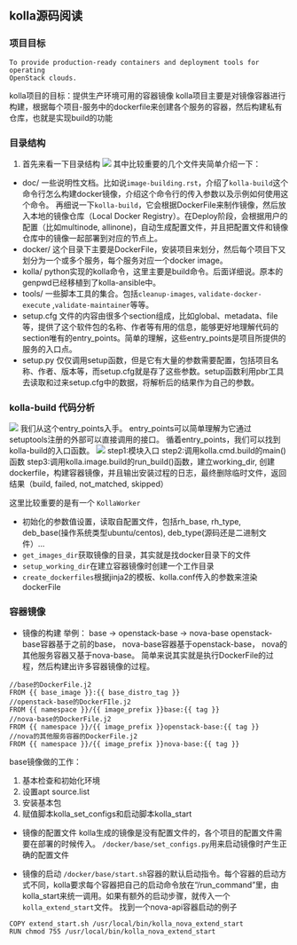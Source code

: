 ## kolla源码阅读
### 项目目标
    To provide production-ready containers and deployment tools for operating
    OpenStack clouds.

kolla项目的目标：提供生产环境可用的容器镜像
kolla项目主要是对镜像容器进行构建，根据每个项目-服务中的dockerfile来创建各个服务的容器，然后构建私有仓库，也就是实现build的功能
### 目录结构
1. 首先来看一下目录结构
![](assets/markdown-img-paste-20180423104524646.png)
其中比较重要的几个文件夹简单介绍一下：
- doc/
一些说明性文档。比如说`image-building.rst`，介绍了`kolla-build`这个命令行怎么构建docker镜像，介绍这个命令行的传入参数以及示例如何使用这个命令。
再细说一下`kolla-build`，它会根据DockerFile来制作镜像，然后放入本地的镜像仓库（Local Docker Registry）。在Deploy阶段，会根据用户的配置（比如multinode, allinone)，自动生成配置文件，并且把配置文件和镜像仓库中的镜像一起部署到对应的节点上。
- docker/
这个目录下主要是DockerFile，安装项目来划分，然后每个项目下又划分为一个或多个服务，每个服务对应一个docker image。
- kolla/
python实现的kolla命令，这里主要是build命令。后面详细说。原本的genpwd已经移植到了kolla-ansible中。
- tools/
一些脚本工具的集合。包括`cleanup-images`, `validate-docker-execute` ,`validate-maintainer`等等。
- setup.cfg
文件的内容由很多个section组成，比如global、metadata、file等，提供了这个软件包的名称、作者等有用的信息，能够更好地理解代码的section唯有的entry_points。简单的理解，这些entry_points是项目所提供的服务的入口点。
- setup.py
仅仅调用setup函数，但是它有大量的参数需要配置，包括项目名称、作者、版本等，而setup.cfg就是存了这些参数。setup函数利用pbr工具去读取和过来setup.cfg中的数据，将解析后的结果作为自己的参数。

### kolla-build 代码分析
![](assets/markdown-img-paste-2018042311142610.png)
我们从这个entry_points入手。
entry_points可以简单理解为它通过setuptools注册的外部可以直接调用的接口。
循着entry_points，我们可以找到kolla-build的入口函数。
![](assets/markdown-img-paste-20180423113401677.png)
step1:模块入口
step2:调用kolla.cmd.build的main()函数
step3:调用kolla.image.build的run_build()函数，建立working_dir, 创建dockerfile，构建容器镜像，并且输出安装过程的日志，最终删除临时文件，返回结果（build, failed, not_matched, skipped）

这里比较重要的是有一个 `KollaWorker`
- 初始化的参数值设置，读取自配置文件，包括rh_base, rh_type, deb_base(操作系统类型ubuntu/centos), deb_type(源码还是二进制文件）...
- `get_images_dir`获取镜像的目录，其实就是找docker目录下的文件
- `setup_working_dir`在建立容器镜像时创建一个工作目录
- `create_dockerfiles`根据jinja2的模板、kolla.conf传入的参数来渲染dockerFile

### 容器镜像
- 镜像的构建
举例： base -> openstack-base -> nova-base
openstack-base容器基于之前的base， nova-base容器基于openstack-base， nova的其他服务容器又基于nova-base。
简单来说其实就是执行DockerFile的过程，然后构建出许多容器镜像的过程。
```
//base的DockerFile.j2
FROM {{ base_image }}:{{ base_distro_tag }}
//openstack-base的DockerFIle.j2
FROM {{ namespace }}/{{ image_prefix }}base:{{ tag }}
//nova-base的DockerFile.j2
FROM {{ namespace }}/{{ image_prefix }}openstack-base:{{ tag }}
//nova的其他服务容器的DockerFile.j2
FROM {{ namespace }}/{{ image_prefix }}nova-base:{{ tag }}
```
base镜像做的工作：
1. 基本检查和初始化环境
2. 设置apt source.list
3. 安装基本包
4. 赋值脚本kolla_set_configs和启动脚本kolla_start

- 镜像的配置文件
kolla生成的镜像是没有配置文件的，各个项目的配置文件需要在部署的时候传入。
`/docker/base/set_configs.py`用来启动镜像时产生正确的配置文件

- 镜像的启动
`/docker/base/start.sh`容器的默认启动指令。每个容器的启动方式不同，kolla要求每个容器把自己的启动命令放在“/run_command”里，由kolla_start来统一调用。如果有额外的启动步骤，就传入一个`kolla_extend_start`文件。
找到一个nova-api容器启动的例子
```
COPY extend_start.sh /usr/local/bin/kolla_nova_extend_start
RUN chmod 755 /usr/local/bin/kolla_nova_extend_start
```
